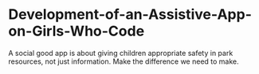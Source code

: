 # Development-of-an-Assistive-App-on-Girls-Who-Code
A social good app is about giving children appropriate safety in park resources, not just information. Make the difference we need to make.
